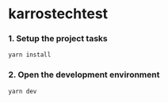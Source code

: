 # karrostechtest

### 1. Setup the project tasks
`yarn install`

### 2. Open the development environment
`yarn dev`
